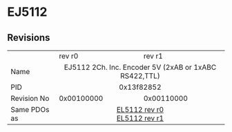 # EJ5112

## Revisions
<table>
<tr>
<td></td>
<td>rev r0</td>
<td>rev r1</td>
</tr>
<tr>
<td>Name</td>
<td colspan=2 align="center">EJ5112 2Ch. Inc. Encoder 5V (2xAB or 1xABC RS422,TTL)</td>
</tr>
<tr>
<td>PID</td>
<td colspan=2 align="center">0x13f82852</td>
</tr>
<tr>
<td>Revision No</td>
<td>0x00100000</td>
<td>0x00110000</td>
</tr>
<tr>
<td>Same PDOs as</td>
<td colspan=2 align="center"><a href="EL5112.md">EL5112 rev r0</a><br/><a href="EL5112.md">EL5112 rev r1</a></td>
</tr>
</table>
